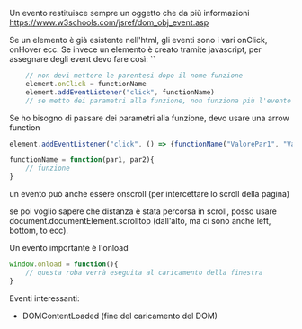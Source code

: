 Un evento restituisce sempre un oggetto che da più informazioni
https://www.w3schools.com/jsref/dom_obj_event.asp

Se un elemento è già esistente nell'html, gli eventi sono i vari onClick, onHover ecc.
Se invece un elemento è creato tramite javascript, per assegnare degli event devo fare così:
``
```javascript
	// non devi mettere le parentesi dopo il nome funzione
	element.onClick = functionName
	element.addEventListener("click", functionName)
	// se metto dei parametri alla funzione, non funziona più l'evento (vengono presi subito e applicati)
```

Se ho bisogno di passare dei parametri alla funzione, devo usare una arrow function
```JavaScript
element.addEventListener("click", () => {functionName("ValorePar1", "ValorePar2")})

functionName = function(par1, par2){
	// funzione
}

```

un evento può anche essere onscroll (per intercettare lo scroll della pagina)

se poi voglio sapere che distanza è stata percorsa in scroll, posso usare 
document.documentElement.scrolltop (dall'alto, ma ci sono anche left, bottom, to ecc).

Un evento importante è l'onload
```javascript
window.onload = function(){
	// questa roba verrà eseguita al caricamento della finestra
}
```

Eventi interessanti:
* DOMContentLoaded (fine del caricamento del DOM)